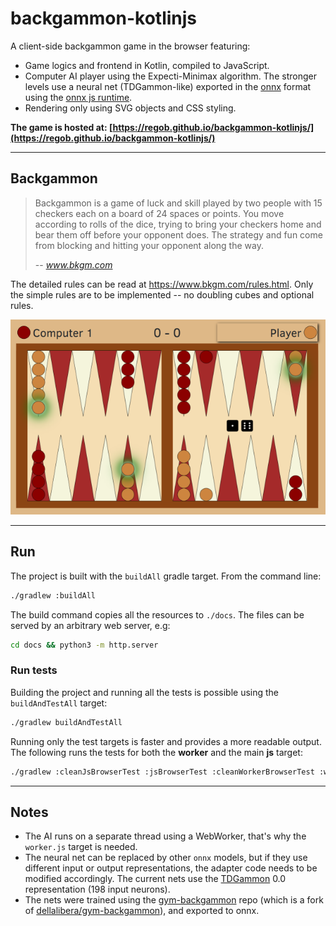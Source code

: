 # backgammon-kotlinjs

A client-side backgammon game in the browser featuring:
- Game logics and frontend in Kotlin, compiled to JavaScript.
- Computer AI player using the Expecti-Minimax algorithm. The stronger levels use a neural net
  (TDGammon-like) exported in the [onnx](https://onnx.ai/) format using the
  [onnx js runtime](https://www.npmjs.com/package/onnxruntime-web).
- Rendering only using SVG objects and CSS styling.

**The game is hosted at: [https://regob.github.io/backgammon-kotlinjs/](https://regob.github.io/backgammon-kotlinjs/)**

---
## Backgammon
> Backgammon is a game of luck and skill played by two people with 15 checkers each on a board of 24 spaces or points. You move according to rolls of the dice, trying to bring your checkers home and bear them off before your opponent does. The strategy and fun come from blocking and hitting your opponent along the way.
>
> -- <cite><url>www.bkgm.com</url></cite>

The detailed rules can be read at https://www.bkgm.com/rules.html. Only the
simple rules are to be implemented -- no doubling cubes and optional rules.

![Snapshot from a game](assets/game_snapshot.png)

---
## Run

The project is built with the `buildAll` gradle target. From the command line:
```bash
./gradlew :buildAll
```
The build command copies all the resources to `./docs`. The files can be served by an arbitrary web server,
e.g:
```bash
cd docs && python3 -m http.server
```

### Run tests
Building the project and running all the tests is possible using the `buildAndTestAll` target:
```bash
./gradlew buildAndTestAll
```
Running only the test targets is faster and provides a more readable output. The following runs the tests
for both the **worker** and the main **js** target:
```bash
./gradlew :cleanJsBrowserTest :jsBrowserTest :cleanWorkerBrowserTest :workerBrowserTest
```

---

## Notes
- The AI runs on a separate thread using a WebWorker, that's why the `worker.js` target is needed. 
- The neural net can be replaced by other `onnx` models, but if they use different input or output representations,
the adapter code needs to be modified accordingly. The current nets use the [TDGammon](https://www.scholarpedia.org/article/User:Gerald_Tesauro/Proposed/Td-gammon) 0.0 representation (198 input neurons).
- The nets were trained using the [gym-backgammon](https://github.com/regob/gym-backgammon) repo (which is a fork of [dellalibera/gym-backgammon](https://github.com/dellalibera/gym-backgammon)), and exported to onnx.